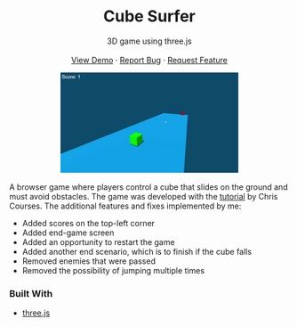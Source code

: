 <h1 align="center">Cube Surfer</h1>

  <p align="center">
    3D game using three.js
    <br />
    <br />
    <a href="https://azimovs.github.io/cube-surfer/">View Demo</a>
    ·
    <a href="https://github.com/AzimovS/cube-surfer/issues">Report Bug</a>
    ·
    <a href="https://github.com/AzimovS/cube-surfer/issues">Request Feature</a>
  </p>
<!-- ABOUT THE PROJECT -->

<p align="center">
  <img src="demo.gif" alt="animated" />
</p>

A browser game where players control a cube that slides on the ground and must avoid obstacles.
The game was developed with the [tutorial](https://www.youtube.com/watch?v=sPereCgQnWQ&ab_channel=ChrisCourses) by Chris Courses. The additional features and fixes implemented by me:
* Added scores on the top-left corner
* Added end-game screen
* Added an opportunity to restart the game
* Added another end scenario, which is to finish if the cube falls
* Removed enemies that were passed
* Removed the possibility of jumping multiple times

### Built With
* [three.js](https://threejs.org/)
